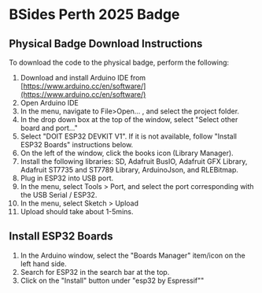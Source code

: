 # BSides Perth 2025 Badge

## Physical Badge Download Instructions

To download the code to the physical badge, perform the following:
1. Download and install Arduino IDE from [https://www.arduino.cc/en/software/](https://www.arduino.cc/en/software/)
2. Open Arduino IDE
3. In the menu, navigate to File>Open... , and select the project folder.
4. In the drop down box at the top of the window, select "Select other board and port..."
5. Select "DOIT ESP32 DEVKIT V1". If it is not available, follow "Install ESP32 Boards" instructions below.
6. On the left of the window, click the books icon (Library Manager).
7. Install the following libraries: SD, Adafruit BusIO, Adafruit GFX Library, Adafruit ST7735 and ST7789 Library, ArduinoJson, and RLEBitmap.
8. Plug in ESP32 into USB port.
9. In the menu, select Tools > Port, and select the port corresponding with the USB Serial / ESP32.
10. In the menu, select Sketch > Upload
11. Upload should take about 1-5mins.

## Install ESP32 Boards

1. In the Arduino window, select the "Boards Manager" item/icon on the left hand side.
2. Search for ESP32 in the search bar at the top.
3. Click on the "Install" button under "esp32 by Espressif""
